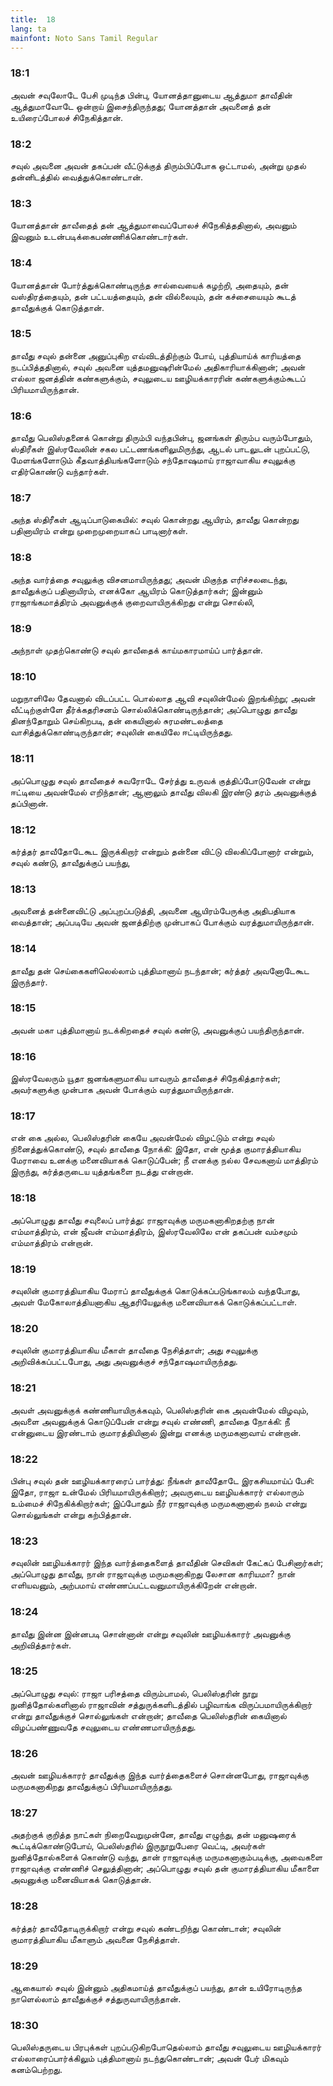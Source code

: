 ```yaml
---
title:  18
lang: ta
mainfont: Noto Sans Tamil Regular
---
```


###  18:1

அவன் சவுலோடே பேசி முடிந்த பின்பு, யோனத்தானுடைய ஆத்துமா தாவீதின் ஆத்துமாவோடே ஒன்றாய் இசைந்திருந்தது; யோனத்தான் அவனைத் தன் உயிரைப்போலச் சிநேகித்தான்.

###  18:2

சவுல் அவனை அவன் தகப்பன் வீட்டுக்குத் திரும்பிப்போக ஒட்டாமல், அன்று முதல் தன்னிடத்தில் வைத்துக்கொண்டான்.

###  18:3

யோனத்தான் தாவீதைத் தன் ஆத்துமாவைப்போலச் சிநேகித்ததினால், அவனும் இவனும் உடன்படிக்கைபண்ணிக்கொண்டார்கள்.

###  18:4

யோனத்தான் போர்த்துக்கொண்டிருந்த சால்வையைக் கழற்றி, அதையும், தன் வஸ்திரத்தையும், தன் பட்டயத்தையும், தன் வில்லையும், தன் கச்சையையும் கூடத் தாவீதுக்குக் கொடுத்தான்.

###  18:5

தாவீது சவுல் தன்னை அனுப்புகிற எவ்விடத்திற்கும் போய், புத்தியாய்க் காரியத்தை நடப்பித்ததினால், சவுல் அவனை யுத்தமனுஷரின்மேல் அதிகாரியாக்கினான்; அவன் எல்லா ஜனத்தின் கண்களுக்கும், சவுலுடைய ஊழியக்காரரின் கண்களுக்கும்கூடப் பிரியமாயிருந்தான்.

###  18:6

தாவீது பெலிஸ்தனைக் கொன்று திரும்பி வந்தபின்பு, ஜனங்கள் திரும்ப வரும்போதும், ஸ்திரீகள் இஸ்ரவேலின் சகல பட்டணங்களிலுமிருந்து, ஆடல் பாடலுடன் புறப்பட்டு, மேளங்களோடும் கீதவாத்தியங்களோடும் சந்தோஷமாய் ராஜாவாகிய சவுலுக்கு எதிர்கொண்டு வந்தார்கள்.

###  18:7

அந்த ஸ்திரீகள் ஆடிப்பாடுகையில்: சவுல் கொன்றது ஆயிரம், தாவீது கொன்றது பதினாயிரம் என்று முறைமுறையாகப் பாடினார்கள்.

###  18:8

அந்த வார்த்தை சவுலுக்கு விசனமாயிருந்தது; அவன் மிகுந்த எரிச்சலடைந்து, தாவீதுக்குப் பதினாயிரம், எனக்கோ ஆயிரம் கொடுத்தார்கள்; இன்னும் ராஜாங்கமாத்திரம் அவனுக்குக் குறைவாயிருக்கிறது என்று சொல்லி,

###  18:9

அந்நாள் முதற்கொண்டு சவுல் தாவீதைக் காய்மகாரமாய்ப் பார்த்தான்.

###  18:10

மறுநாளிலே தேவனால் விடப்பட்ட பொல்லாத ஆவி சவுலின்மேல் இறங்கிற்று; அவன் வீட்டிற்குள்ளே தீர்க்கதரிசனம் சொல்லிக்கொண்டிருந்தான்; அப்பொழுது தாவீது தினந்தோறும் செய்கிறபடி, தன் கையினால் சுரமண்டலத்தை வாசித்துக்கொண்டிருந்தான்; சவுலின் கையிலே ஈட்டியிருந்தது.

###  18:11

அப்பொழுது சவுல் தாவீதைச் சுவரோடே சேர்த்து உருவக் குத்திப்போடுவேன் என்று ஈட்டியை அவன்மேல் எறிந்தான்; ஆனாலும் தாவீது விலகி இரண்டு தரம் அவனுக்குத் தப்பினான்.

###  18:12

கர்த்தர் தாவீதோடேகூட இருக்கிறார் என்றும் தன்னை விட்டு விலகிப்போனார் என்றும், சவுல் கண்டு, தாவீதுக்குப் பயந்து,

###  18:13

அவனைத் தன்னைவிட்டு அப்புறப்படுத்தி, அவனை ஆயிரம்பேருக்கு அதிபதியாக வைத்தான்; அப்படியே அவன் ஜனத்திற்கு முன்பாகப் போக்கும் வரத்துமாயிருந்தான்.

###  18:14

தாவீது தன் செய்கைகளிலெல்லாம் புத்திமானாய் நடந்தான்; கர்த்தர் அவனோடேகூட இருந்தார்.

###  18:15

அவன் மகா புத்திமானாய் நடக்கிறதைச் சவுல் கண்டு, அவனுக்குப் பயந்திருந்தான்.

###  18:16

இஸ்ரவேலரும் யூதா ஜனங்களுமாகிய யாவரும் தாவீதைச் சிநேகித்தார்கள்; அவர்களுக்கு முன்பாக அவன் போக்கும் வரத்துமாயிருந்தான்.

###  18:17

என் கை அல்ல, பெலிஸ்தரின் கையே அவன்மேல் விழட்டும் என்று சவுல் நினைத்துக்கொண்டு, சவுல் தாவீதை நோக்கி: இதோ, என் மூத்த குமாரத்தியாகிய மேராவை உனக்கு மனைவியாகக் கொடுப்பேன்; நீ எனக்கு நல்ல சேவகனாய் மாத்திரம் இருந்து, கர்த்தருடைய யுத்தங்களை நடத்து என்றான்.

###  18:18

அப்பொழுது தாவீது சவுலைப் பார்த்து: ராஜாவுக்கு மருமகனாகிறதற்கு நான் எம்மாத்திரம், என் ஜீவன் எம்மாத்திரம், இஸ்ரவேலிலே என் தகப்பன் வம்சமும் எம்மாத்திரம் என்றான்.

###  18:19

சவுலின் குமாரத்தியாகிய மேராப் தாவீதுக்குக் கொடுக்கப்படுங்காலம் வந்தபோது, அவள் மேகோலாத்தியனாகிய ஆதரியேலுக்கு மனைவியாகக் கொடுக்கப்பட்டாள்.

###  18:20

சவுலின் குமாரத்தியாகிய மீகாள் தாவீதை நேசித்தாள்; அது சவுலுக்கு அறிவிக்கப்பட்டபோது, அது அவனுக்குச் சந்தோஷமாயிருந்தது.

###  18:21

அவள் அவனுக்குக் கண்ணியாயிருக்கவும், பெலிஸ்தரின் கை அவன்மேல் விழவும், அவளை அவனுக்குக் கொடுப்பேன் என்று சவுல் எண்ணி, தாவீதை நோக்கி: நீ என்னுடைய இரண்டாம் குமாரத்தியினால் இன்று எனக்கு மருமகனாவாய் என்றான்.

###  18:22

பின்பு சவுல் தன் ஊழியக்காரரைப் பார்த்து: நீங்கள் தாவீதோடே இரகசியமாய்ப் பேசி: இதோ, ராஜா உன்மேல் பிரியமாயிருக்கிறார்; அவருடைய ஊழியக்காரர் எல்லாரும் உம்மைச் சிநேகிக்கிறார்கள்; இப்போதும் நீர் ராஜாவுக்கு மருமகனானால் நலம் என்று சொல்லுங்கள் என்று கற்பித்தான்.

###  18:23

சவுலின் ஊழியக்காரர் இந்த வார்த்தைகளைத் தாவீதின் செவிகள் கேட்கப் பேசினார்கள்; அப்பொழுது தாவீது, நான் ராஜாவுக்கு மருமகனாகிறது லேசான காரியமா? நான் எளியவனும், அற்பமாய் எண்ணப்பட்டவனுமாயிருக்கிறேன் என்றான்.

###  18:24

தாவீது இன்ன இன்னபடி சொன்னான் என்று சவுலின் ஊழியக்காரர் அவனுக்கு அறிவித்தார்கள்.

###  18:25

அப்பொழுது சவுல்: ராஜா பரிசத்தை விரும்பாமல், பெலிஸ்தரின் நூறு நுனித்தோல்களினால் ராஜாவின் சத்துருக்களிடத்தில் பழிவாங்க விருப்பமாயிருக்கிறார் என்று தாவீதுக்குச் சொல்லுங்கள் என்றான்; தாவீதை பெலிஸ்தரின் கையினால் விழப்பண்ணுவதே சவுலுடைய எண்ணமாயிருந்தது.

###  18:26

அவன் ஊழியக்காரர் தாவீதுக்கு இந்த வார்த்தைகளைச் சொன்னபோது, ராஜாவுக்கு மருமகனாகிறது தாவீதுக்குப் பிரியமாயிருந்தது.

###  18:27

அதற்குக் குறித்த நாட்கள் நிறைவேறுமுன்னே, தாவீது எழுந்து, தன் மனுஷரைக் கூட்டிக்கொண்டுபோய், பெலிஸ்தரில் இருநூறுபேரை வெட்டி, அவர்கள் நுனித்தோல்களைக் கொண்டு வந்து, தான் ராஜாவுக்கு மருமகனாகும்படிக்கு, அவைகளை ராஜாவுக்கு எண்ணிச் செலுத்தினான்; அப்பொழுது சவுல் தன் குமாரத்தியாகிய மீகாளை அவனுக்கு மனைவியாகக் கொடுத்தான்.

###  18:28

கர்த்தர் தாவீதோடிருக்கிறார் என்று சவுல் கண்டறிந்து கொண்டான்; சவுலின் குமாரத்தியாகிய மீகாளும் அவனை நேசித்தாள்.

###  18:29

ஆகையால் சவுல் இன்னும் அதிகமாய்த் தாவீதுக்குப் பயந்து, தான் உயிரோடிருந்த நாளெல்லாம் தாவீதுக்குச் சத்துருவாயிருந்தான்.

###  18:30

பெலிஸ்தருடைய பிரபுக்கள் புறப்படுகிறபோதெல்லாம் தாவீது சவுலுடைய ஊழியக்காரர் எல்லாரைப்பார்க்கிலும் புத்திமானாய் நடந்துகொண்டான்; அவன் பேர் மிகவும் கனம்பெற்றது.

